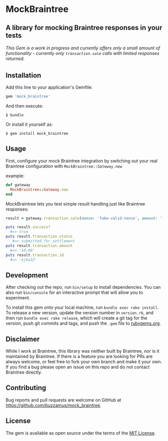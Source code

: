 # MockBraintree

## A library for mocking Braintree responses in your tests

###### This Gem is a work in progress and currently offers only a small amount of functionality - currently only `transaction.sale` calls with limited responses returned.

## Installation

Add this line to your application's Gemfile:

```ruby
gem 'mock_braintree'
```

And then execute:

    $ bundle

Or install it yourself as:

    $ gem install mock_braintree

## Usage

First, configure your mock Braintree integration by switching out your real Braintree configuration with `MockBraintree::Gateway.new`

example:

```ruby
def gateway
  MockBraintree::Gateway.new
end
```

MockBraintree lets you test simple result handling just like Braintree responses:

```ruby
result = gateway.transaction.sale(nonce: 'fake-valid-nonce', amount: '10.00', options: { submit_for_settlement: true })

puts result.success?
  #=> true
puts result.transaction.status
   #=> submitted_for_settlement
puts result.transaction.amount
  #=> '10.00'
puts result.transaction.id
  #=> 'ej6a32'
```

## Development

After checking out the repo, run `bin/setup` to install dependencies. You can also run `bin/console` for an interactive prompt that will allow you to experiment.

To install this gem onto your local machine, run `bundle exec rake install`. To release a new version, update the version number in `version.rb`, and then run `bundle exec rake release`, which will create a git tag for the version, push git commits and tags, and push the `.gem` file to [rubygems.org](https://rubygems.org).


## Disclaimer
While I work at Braintree, this library was neither built by Braintree, nor is it maintained by Braintree. If there is a feature you are looking for PRs are always welcome, or feel free to fork your own branch and make it your own. If you find a bug please open an issue on this repo and do not contact Braintree directly.

## Contributing

Bug reports and pull requests are welcome on GitHub at https://github.com/buzzamus/mock_braintree.

## License

The gem is available as open source under the terms of the [MIT License](https://opensource.org/licenses/MIT).
